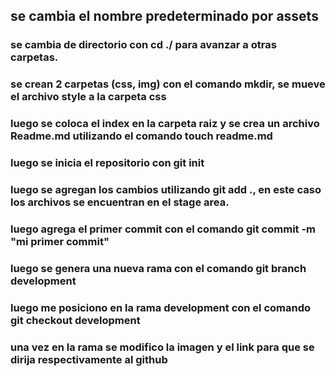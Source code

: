 ## se cambia el nombre predeterminado por assets

### se cambia de directorio con cd ./ para avanzar a otras carpetas.

### se crean 2 carpetas (css, img) con el comando mkdir, se mueve el archivo style a la carpeta css

### luego se coloca el index en la carpeta raiz y se crea un archivo Readme.md utilizando  el comando touch readme.md

### luego se inicia el repositorio con git init  

### luego se agregan los cambios utilizando git add ., en este caso los archivos se encuentran en el stage area.

### luego agrega el primer commit con el comando git commit -m "mi primer commit"

### luego se genera una nueva rama con el comando git branch development 

### luego me posiciono en la rama development con el comando git checkout development 

### una vez en la rama se modifico la imagen y el link para que se dirija respectivamente al github